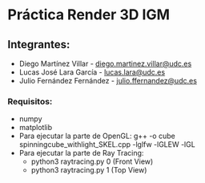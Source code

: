 # Práctica Render 3D IGM

## Integrantes:
- Diego Martínez Villar - diego.martinez.villar@udc.es
- Lucas José Lara García - lucas.lara@udc.es
- Julio Fernández Fernández - julio.ffernandez@udc.es

### Requisitos: 
- numpy
- matplotlib
- Para ejecutar la parte de OpenGL: g++ -o cube spinningcube_withlight_SKEL.cpp -lglfw -lGLEW -lGL
- Para ejecutar la parte de Ray Tracing:
  - python3 raytracing.py 0 (Front View)
  - python3 raytracing.py 1 (Top View)
